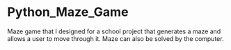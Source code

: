 # Python_Maze_Game
Maze game that I designed for a school project that generates a maze and allows a user to move through it. Maze can also be solved by the computer.
